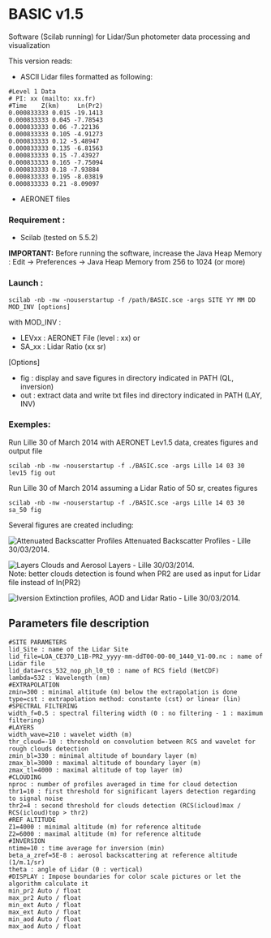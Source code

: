 # BASIC v1.5
Software (Scilab running) for Lidar/Sun photometer data processing and visualization


This version reads:
- ASCII Lidar files formatted as following:

```
#Level 1 Data
# PI: xx (mailto: xx.fr)
#Time    Z(km)     Ln(Pr2)
0.000833333 0.015 -19.1413
0.000833333 0.045 -7.78543
0.000833333 0.06 -7.22136
0.000833333 0.105 -4.91273
0.000833333 0.12 -5.48947
0.000833333 0.135 -6.81563
0.000833333 0.15 -7.43927
0.000833333 0.165 -7.75094
0.000833333 0.18 -7.93884
0.000833333 0.195 -8.03819
0.000833333 0.21 -8.09097
```


- AERONET files

### Requirement :
- Scilab (tested on 5.5.2)

**IMPORTANT:** Before running the software, increase the Java Heap Memory :
Edit -> Preferences -> Java Heap Memory from 256 to 1024 (or more)

### Launch :
```
scilab -nb -nw -nouserstartup -f /path/BASIC.sce -args SITE YY MM DD MOD_INV [options]
```
with
MOD_INV :
- LEVxx : AERONET File (level : xx)
or
- SA_xx : Lidar Ratio (xx sr)

\[Options\]
- fig : display and save figures in directory indicated in PATH (QL, inversion)
- out : extract data and write txt files ind directory indicated in PATH (LAY, INV)

### Exemples:
Run Lille 30 of March 2014 with AERONET Lev1.5 data, creates figures and output file
```
scilab -nb -nw -nouserstartup -f ./BASIC.sce -args Lille 14 03 30 lev15 fig out
```

Run Lille 30 of March 2014 assuming a Lidar Ratio of 50 sr, creates figures
```
scilab -nb -nw -nouserstartup -f ./BASIC.sce -args Lille 14 03 30 sa_50 fig
```

Several figures are created including:

![Attenuated Backscatter Profiles](https://github.com/AugustinMortier/BASIC/blob/master/fig/Lille/1403/30/aod/QL-Lille-140330.png "Attenuated Backscatter Profiles")
Attenuated Backscatter Profiles - Lille 30/03/2014.


![Layers](https://github.com/AugustinMortier/BASIC/blob/master/fig/Lille/1403/30/aod/LAY-Lille-140330.png "Clouds and Aerosol Layers")
Clouds and Aerosol Layers - Lille 30/03/2014.  
Note: better clouds detection is found when PR2 are used as input for Lidar file instead of ln(PR2)

![Iversion](https://github.com/AugustinMortier/BASIC/blob/master/fig/Lille/1403/30/aod/EXTSA-Lille-140330.png "Extinction profiles and Lidar Ratio")
Extinction profiles, AOD and Lidar Ratio - Lille 30/03/2014.

## Parameters file description

```
#SITE PARAMETERS
lid_Site : name of the Lidar Site
lid_file=LOA_CE370_L1B-PR2_yyyy-mm-ddT00-00-00_1440_V1-00.nc : name of Lidar file
lid_data=rcs_532_nop_ph_l0_t0 : name of RCS field (NetCDF)
lambda=532 : Wavelength (nm)
#EXTRAPOLATION
zmin=300 : minimal altitude (m) below the extrapolation is done
type=cst : extrapolation method: constante (cst) or linear (lin)
#SPECTRAL FILTERING
width_f=0.5 : spectral filtering width (0 : no filtering - 1 : maximum filtering)
#LAYERS
width_wave=210 : wavelet width (m)
thr_cloud=-10 : threshold on convolution between RCS and wavelet for rough clouds detection
zmin_bl=330 : minimal altitude of boundary layer (m)
zmax_bl=3000 : maximal altitude of boundary layer (m)
zmax_tl=4000 : maximal altitude of top layer (m)
#CLOUDING
nproc : number of profiles averaged in time for cloud detection
thr1=10 : first threshold for significant layers detection regarding to signal noise
thr2=4 : second threshold for clouds detection (RCS(icloud)max / RCS(icloud)top > thr2)
#REF ALTITUDE
Z1=4000 : minimal altitude (m) for reference altitude
Z2=6000 : maximal altitude (m) for reference altitude
#INVERSION
ntime=10 : time average for inversion (min)
beta_a_zref=5E-8 : aerosol backscattering at reference altitude (1/m.1/sr)
theta : angle of Lidar (0 : vertical)
#DISPLAY : Impose boundaries for color scale pictures or let the algorithm calculate it
min_pr2 Auto / float
max_pr2 Auto / float
min_ext Auto / float
max_ext Auto / float
min_aod Auto / float
max_aod Auto / float
```
